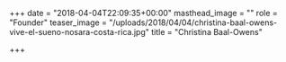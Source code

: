 +++
date = "2018-04-04T22:09:35+00:00"
masthead_image = ""
role = "Founder"
teaser_image = "/uploads/2018/04/04/christina-baal-owens-vive-el-sueno-nosara-costa-rica.jpg"
title = "Christina Baal-Owens"

+++
